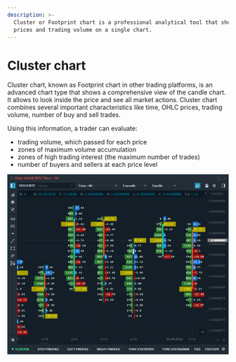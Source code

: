 ```yaml
---
description: >-
  Cluster or Footprint chart is a professional analytical tool that shows OHLC
  prices and trading volume on a single chart.
---
```


# Cluster chart

Cluster chart, known as Footprint chart in other trading platforms, is an advanced chart type that shows a comprehensive view of the candle chart. It allows to look inside the price and see all market actions. Cluster chart combines several important characteristics like time, OHLC prices, trading volume, number of buy and sell trades.

Using this information, a trader can evaluate:

* trading volume, which passed for each price
* zones of maximum volume accumulation
* zones of high trading interest \(the maximum number of trades\)
* number of buyers and sellers at each price level

![General view of Cluster chart which shows Trades and Delta](../../../.gitbook/assets/cluster-chart-general-view.png)



